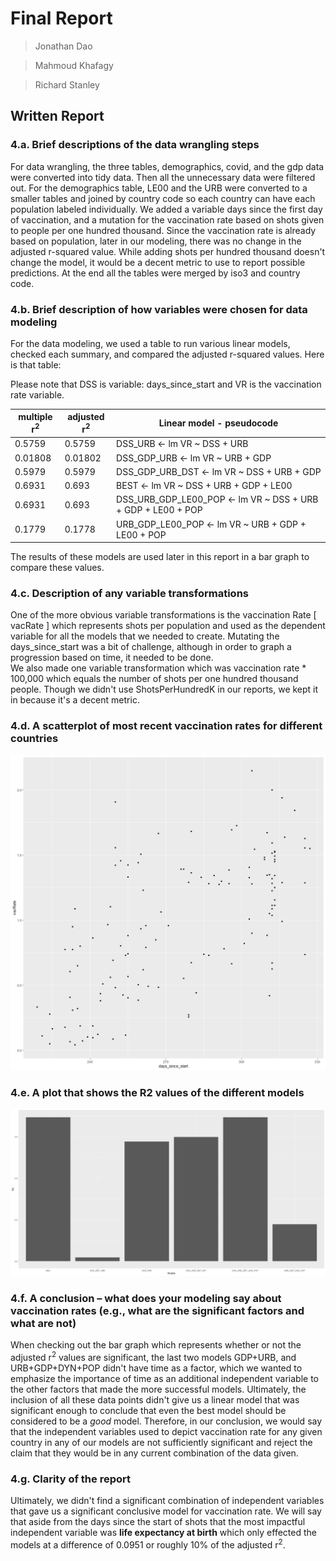 # Final Report

> Jonathan Dao

> Mahmoud Khafagy

> Richard Stanley

## Written Report

### 4.a. Brief descriptions of the data wrangling steps

For data wrangling, the three tables, demographics, covid, and the gdp data were converted into tidy data. Then all the unnecessary data were filtered out. For the demographics table, LE00 and the URB were converted to a smaller tables and joined by country code so each country can have each population labeled individually. We added a variable days since the first day of vaccination, and a mutation for the vaccination rate based on shots given to people per one hundred thousand. Since the vaccination rate is already based on population, later in our modeling, there was no change in the adjusted r-squared value.
While adding shots per hundred thousand doesn't change the model, it would be a decent metric to use to report possible predictions.
At the end all the tables were merged by iso3 and country code.

### 4.b. Brief description of how variables were chosen for data modeling

For the data modeling, we used a table to run various linear models, checked each summary, and compared the adjusted r-squared values.
Here is that table:

Please note that DSS is variable: days_since_start and VR is the vaccination rate variable.

| multiple r<sup>2</sup> | adjusted r<sup>2</sup> | Linear model - pseudocode |
|------|-------|------------------------|
| 0.5759  | 0.5759   | DSS_URB              <- lm VR ~ DSS + URB                    |
| 0.01808 | 0.01802  | DSS_GDP_URB          <- lm VR ~ URB + GDP                    |
| 0.5979  | 0.5979   | DSS_GDP_URB_DST      <- lm VR ~ DSS + URB + GDP              |
| 0.6931  | 0.693    | BEST                 <- lm VR ~ DSS + URB + GDP + LE00       |
| 0.6931  | 0.693    | DSS_URB_GDP_LE00_POP <- lm VR ~ DSS + URB + GDP + LE00 + POP |
| 0.1779  | 0.1778   | URB_GDP_LE00_POP     <- lm VR ~ URB + GDP + LE00 + POP       |

The results of these models are used later in this report in a bar graph to compare these values.



### 4.c. Description of any variable transformations

One of the more obvious variable transformations is the vaccination Rate [ vacRate ] which represents shots per population and used as the dependent variable for all the models that we needed to create. Mutating the days_since_start was a bit of challenge, although in order to graph a progression based on time, it needed to be done.  
We also made one variable transformation which was vaccination rate * 100,000 which equals the number of shots per one hundred thousand people. Though we didn't use ShotsPerHundredK in our reports, we kept it in because it's a decent metric.

### 4.d. A scatterplot of most recent vaccination rates for different countries

![scatterplot of most recent vaccination](https://github.com/OkaiDao/CPSC375-Project/raw/main/images/latestCovid.png)

### 4.e. A plot that shows the R2 values of the different models

![A plot that shows the R2 values of the different models](https://github.com/OkaiDao/CPSC375-Project/raw/main/images/bgCovid.png)

### 4.f. A conclusion – what does your modeling say about vaccination rates (e.g., what are the significant factors and what are not)

When checking out the bar graph which represents whether or not the adjusted r<sup>2</sup> values are significant, the last two models GDP+URB, and URB+GDP+DYN+POP didn't have time as a factor, which we wanted to emphasize the importance of time as an additional independent variable to the other factors that made the more successful models.  Ultimately, the inclusion of all these data points didn't give us a linear model that was significant enough to conclude that even the best model should be considered to be a *good* model.  Therefore, in our conclusion, we would say that the independent variables used to depict vaccination rate for any given country in any of our models are not sufficiently significant and reject the claim that they would be in any current combination of the data given.

### 4.g. Clarity of the report

Ultimately, we didn't find a significant combination of independent variables that gave us a significant conclusive model for vaccination rate. We will say that aside from the days since the start of shots that the most impactful independent variable was **life expectancy at birth** which only effected the models at a difference of 0.0951 or roughly 10% of the adjusted r<sup>2</sup>.